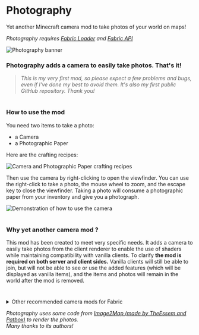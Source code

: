 # Photography
Yet another Minecraft camera mod to take photos of your world on maps!

_Photography requires [Fabric Loader](https://fabricmc.net/use/installer/) and [Fabric API](https://www.modrinth.com/mod/fabric-api)_

![Photography banner](https://github.com/BlouFlin/Photography/assets/128321038/434aaa62-f7bd-4ea7-a3db-5b99982aebcd)

### **Photography adds a camera to easily take photos. That's it!**
> _This is my very first mod, so please expect a few problems and bugs, even if I've done my best to avoid them. It's also my first public GitHub repository. Thank you!_
> 
#

### How to use the mod

You need two items to take a photo:
- a Camera
- a Photographic Paper

Here are the crafting recipes:

![Camera and Photographic Paper crafting recipes](https://github.com/BlouFlin/Photography/assets/128321038/262810de-fcd2-45ad-97ef-b8fdcc5d6180)

Then use the camera by right-clicking to open the viewfinder. You can use the right-click to take a photo, the mouse wheel to zoom, and the escape key to close the viewfinder. Taking a photo will consume a photographic paper from your inventory and give you a photograph.

![Demonstration of how to use the camera](https://github.com/BlouFlin/Photography/assets/128321038/619eb7ca-39ef-4ea0-809b-ccb8c639abd7)

#

### Why yet another camera mod ?

This mod has been created to meet very specific needs. It adds a camera to easily take photos from the client renderer to enable the use of shaders while maintaining compatibility with vanilla clients. To clarify **the mod is required on both server and client sides.** Vanilla clients will still be able to join, but will not be able to see or use the added features (which will be displayed as vanilla items), and the items and photos will remain in the world after the mod is removed.
#

<details>
<summary>Other recommended camera mods for Fabric</summary>

- [Exposure (made by mortuusars)](https://modrinth.com/mod/exposure) : my favorite camera mod with focus on process and aesthetics. It is required on both server and client sides and adds non-vanilla items that disappear after the mod is uninstalled.
- [Camera Obscura (made by tomalbrc)](https://modrinth.com/mod/camera-obscura) : a very impressive server-side mod that allows you to take photos on maps that remain after the mod has been uninstalled. No client-side mods required! Everything is rendered on the server using simple raytracing.
- [Polaroid Camera (made by HyperPigeon)](https://modrinth.com/mod/polaroidcamera) : a very well-made mod that motivated me to try making my own. It lets you take photos on maps that remain after the mod is uninstalled, but adds a non-vanilla camera item that disappears after the mod is uninstalled. It was almost exactly what I needed, but I only wanted vanilla items because I'm a maniac...

</details>

_Photography uses some code from [Image2Map (made by TheEssem and Patbox)](https://modrinth.com/mod/image2map) to render the photos._\
_Many thanks to its authors!_
